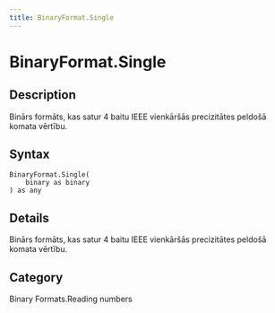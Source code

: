 ```yaml
---
title: BinaryFormat.Single
---
```


# BinaryFormat.Single


## Description

Binārs formāts, kas satur 4 baitu IEEE vienkāršās precizitātes peldošā komata vērtību.


## Syntax

```powerquery
BinaryFormat.Single(
    binary as binary
) as any
```


## Details

Binārs formāts, kas satur 4 baitu IEEE vienkāršās precizitātes peldošā komata vērtību.



## Category
Binary Formats.Reading numbers

